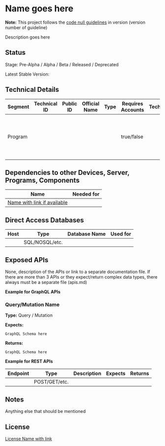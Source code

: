 # Name goes here

**Note:** This project follows the [code null guidelines](https://github.com/code-null/organization/blob/main/guidelines.md) in version (version number of guideline)

Description goes here

## Status

Stage: Pre-Alpha / Alpha / Beta / Released / Deprecated

Latest Stable Version:

## Technical Details

| Segment | Technical ID | Public ID | Official Name | Type | Requires Accounts | Technology | Versioning                                                                             |
| ------- | ------------ | --------- | ------------- | ---- | ----------------- | ---------- | -------------------------------------------------------------------------------------- |
| Program |              |           |               |      | true/false        |            | [Name of versioning w. version number if applicable](Link to details to documentation) |

## Dependencies to other Devices, Server, Programs, Components

| Name                            | Needed for |
| ------------------------------- | ---------- |
| [Name with link if available]() |            |

## Direct Access Databases

| Host | Type           | Database Name | Used for |
| ---- | -------------- | ------------- | -------- |
|      | SQL/NOSQL/etc. |               |          |

## Exposed APIs

None, description of the APIs or link to a separate documentation file. If there are more than 3 APIs or they expect/return complex data types, there always must be a separate file (apis.md)

**Example for GraphQL APIs**

### Query/Mutation Name

**Type:** Query / Mutation

**Expects:**

    GraphQL Schema here

**Returns:**

    GraphQL Schema here

**Example for REST APIs**

| Endpoint | Type          | Description | Expects | Returns |
| -------- | ------------- | ----------- | ------- | ------- |
|          | POST/GET/etc. |             |         |         |

## Notes

Anything else that should be mentioned

## License

[License Name with link]()
